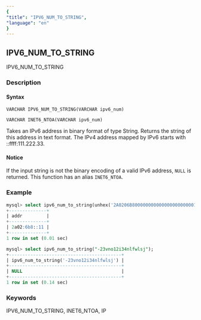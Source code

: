 ```yaml
---
{
"title": "IPV6_NUM_TO_STRING",
"language": "en"
}
---
```


<!-- 
Licensed to the Apache Software Foundation (ASF) under one
or more contributor license agreements.  See the NOTICE file
distributed with this work for additional information
regarding copyright ownership.  The ASF licenses this file
to you under the Apache License, Version 2.0 (the
"License"); you may not use this file except in compliance
with the License.  You may obtain a copy of the License at
  http://www.apache.org/licenses/LICENSE-2.0
Unless required by applicable law or agreed to in writing,
software distributed under the License is distributed on an
"AS IS" BASIS, WITHOUT WARRANTIES OR CONDITIONS OF ANY
KIND, either express or implied.  See the License for the
specific language governing permissions and limitations
under the License.
-->

## IPV6_NUM_TO_STRING

IPV6_NUM_TO_STRING

### Description

#### Syntax

`VARCHAR IPV6_NUM_TO_STRING(VARCHAR ipv6_num)`

`VARCHAR INET6_NTOA(VARCHAR ipv6_num)`

Takes an IPv6 address in binary format of type String. Returns the string of this address in text format.
The IPv4 address mapped by IPv6 starts with ::ffff:111.222.33. 

#### Notice

If the input string is not the binary encoding of a valid IPv6 address, `NULL` is returned. This function has an alias `INET6_NTOA`.

### Example

```sql
mysql> select ipv6_num_to_string(unhex('2A0206B8000000000000000000000011')) as addr;
+--------------+
| addr         |
+--------------+
| 2a02:6b8::11 |
+--------------+
1 row in set (0.01 sec)

mysql> select ipv6_num_to_string("-23vno12i34nlfwlsj");
+------------------------------------------+
| ipv6_num_to_string('-23vno12i34nlfwlsj') |
+------------------------------------------+
| NULL                                     |
+------------------------------------------+
1 row in set (0.14 sec)
```

### Keywords

IPV6_NUM_TO_STRING, INET6_NTOA, IP
